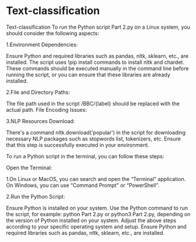 # Text-classification
Text-classification
To run the Python script Part 2.py on a Linux system, you should consider the following aspects:

1.Environment Dependencies:

Ensure Python and required libraries such as pandas, nltk, sklearn, etc., are installed.
The script uses !pip install commands to install nltk and chardet. These commands should be executed manually in the command line before running the script, or you can ensure that these libraries are already installed.

2.File and Directory Paths:

The file path used in the script /BBC/{label} should be replaced with the actual path.
File Encoding Issues:

3.NLP Resources Download:

There's a command nltk.download('popular') in the script for downloading necessary NLP packages such as stopwords list, tokenizers, etc. Ensure that this step is successfully executed in your environment.

To run a Python script in the terminal, you can follow these steps:

Open the Terminal:

1.On Linux or MacOS, you can search and open the “Terminal” application.
On Windows, you can use “Command Prompt” or “PowerShell”.

2.Run the Python Script:

Ensure Python is installed on your system.
Use the Python command to run the script, for example: python Part 2.py or python3 Part 2.py, depending on the version of Python installed on your system.
Adjust the above steps according to your specific operating system and setup. Ensure Python and required libraries such as pandas, nltk, sklearn, etc., are installed.
